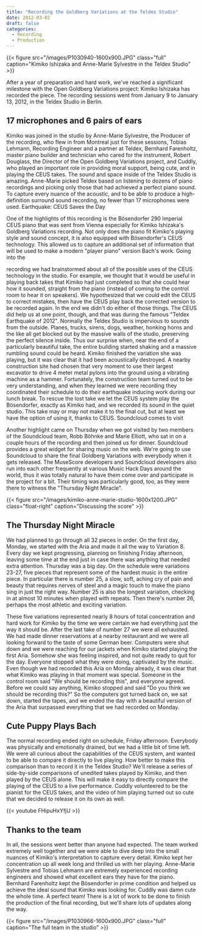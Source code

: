 ```yaml
---
title: "Recording the Goldberg Variations at the Teldex Studio"
date: 2012-03-02
draft: false
categories:
  - Recording
  - Production
---
```

{{< figure src="/images/P1030940-1600x900.JPG" class="full" caption="Kimiko Ishizaka and Anne-Marie Sylvestre in the Teldex Studio" >}}

After a year of preparation and hard work, we've reached a significant milestone with the Open Goldberg Variations project: Kimiko Ishizaka has recorded the piece. The recording sessions went from January 9 to January 13, 2012, in the Teldex Studio in Berlin.

## 17 microphones and 6 pairs of ears

Kimiko was joined in the studio by Anne-Marie Sylvestre, the Producer of the recording, who flew in from Montreal just for these sessions, Tobias Lehmann, Recording Engineer and a partner at Teldex, Bernhard Farenholtz, master piano builder and technician who cared for the instrument, Robert Douglass, the Director of the Open Goldberg Variations project, and Cuddly, who played an important role in providing moral support, being cute, and in playing the CEUS takes. The sound and space inside of the Teldex Studio is amazing. Anne-Marie picked Teldex based on listening to dozens of piano recordings and picking only those that had achieved a perfect piano sound. To capture every nuance of the acoustic, and to be able to produce a high-definition surround sound recording, no fewer than 17 microphones were used.
Earthquake: CEUS Saves the Day

One of the highlights of this recording is the Bösendorfer 290 Imperial CEUS piano that was sent from Vienna especially for Kimiko Ishizaka's Goldberg Variations recording. Not only does the piano fit Kimiko's playing style and sound concept, it is also equipped with Bösendorfer's CEUS technology. This allowed us to capture an additional set of information that will be used to make a modern "player piano" version Bach's work. Going into the 

recording we had brainstormed about all of the possible uses of the CEUS technology in the studio. For example, we thought that it would be useful in playing back takes that Kimiko had just completed so that she could hear how it sounded, straight from the piano (instead of coming to the control room to hear it on speakers). We hypothesized that we could edit the CEUS to correct mistakes, then have the CEUS play back the corrected version to be recorded again. In the end we didn't do either of those things. The CEUS did help us at one point, though, and that was during the famous "Teldex Earthquake of 2012". Normally the Teldex Studio is impervious to sounds from the outside. Planes, trucks, sirens, dogs, weather, honking horns and the like all get blocked out by the massive walls of the studio, preserving the perfect silence inside. Thus our surprise when, near the end of a particularly beautiful take, the entire building started shaking and a massive rumbling sound could be heard. Kimiko finished the variation she was playing, but it was clear that it had been acoustically destroyed. A nearby construction site had chosen that very moment to use their largest excavator to drive 4 meter metal pylons into the ground using a vibrating machine as a hammer. Fortunately, the construction team turned out to be very understanding, and when they learned we were recording they coordinated their schedule to do their earthquake inducing work during our lunch break. To rescue the lost take we let the CEUS system play the Bösendorfer, exactly as Kimiko had, and we recorded its sound in the quiet studio. This take may or may not make it to the final cut, but at least we have the option of using it, thanks to CEUS.
Soundcloud comes to visit

Another highlight came on Thursday when we got visited by two members of the Soundcloud team, Robb Böhnke and Marie Elliott, who sat in on a couple hours of the recording and then joined us for dinner. Soundcloud provides a great widget for sharing music on the web. We're going to use Soundcloud to share the final Goldberg Variations with everybody when it gets released. The MuseScore developers and Soundcloud developers also run into each other frequently at various Music Hack Days around the world, thus it was totally natural to have them come over and participate in the project for a bit. Their timing was particularly good, too, as they were there to witness the "Thursday Night Miracle".

{{< figure src="/images/kimiko-anne-marie-studio-1600x1200.JPG" class="float-right" caption="Discussing the score" >}}

## The Thursday Night Miracle

We had planned to go through all 32 pieces in order. On the first day, Monday, we started with the Aria and made it all the way to Variation 8. Every day we kept progressing, planning on finishing Friday afternoon, leaving some time at the end just in case there was anything that needed extra attention. Thursday was a big day. On the schedule were variations 23-27, five pieces that represent some of the hardest music in the entire piece. In particular there is number 25, a slow, soft, aching cry of pain and beauty that requires nerves of steel and a magic touch to make the piano sing in just the right way. Number 25 is also the longest variation, checking in at almost 10 minutes when played with repeats. Then there's number 26, perhaps the most athletic and exciting variation.

These five variations represented nearly 8 hours of total concentration and hard work for Kimiko by the time we were certain we had everything just the way it should be. After the last take of number 27 we were all exhausted. We had made dinner reservations at a nearby restaurant and we were all looking forward to the taste of some German beer. Computers were shut down and we were reaching for our jackets when Kimiko started playing the first Aria. Somehow she was feeling inspired, and not quite ready to quit for the day. Everyone stopped what they were doing, captivated by the music. Even though we had recorded this Aria on Monday already, it was clear that what Kimiko was playing in that moment was special. Someone in the control room said "We should be recording this", and everyone agreed. Before we could say anything, Kimiko stopped and said "Do you think we should be recording this?" So the computers got turned back on, we sat down, started the tapes, and we ended the day with a beautiful version of the Aria that surpassed everything that we had recorded on Monday.

## Cute Puppy Plays Bach

The normal recording ended right on schedule, Friday afternoon. Everybody was physically and emotionally drained, but we had a little bit of time left. We were all curious about the capabilities of the CEUS system, and wanted to be able to compare it directly to live playing. How better to make this comparison than to record it in the Teldex Studio? We'll release a series of side-by-side comparisons of unedited takes played by Kimiko, and then played by the CEUS alone. This will make it easy to directly compare the playing of the CEUS to a live performance. Cuddly volunteered to be the pianist for the CEUS takes, and the video of him playing turned out so cute that we decided to release it on its own as well.

{{< youtube FHipuHxYfjU >}}

## Thanks to the team

In all, the sessions went better than anyone had expected. The team worked extremely well together and we were able to dive deep into the small nuances of Kimiko's interpretation to capture every detail. Kimiko kept her concentration up all week long and thrilled us with her playing. Anne-Marie Sylvestre and Tobias Lehmann are extremely experienced recording engineers and showed what excellent ears they have for the piano. Bernhard Farenholtz kept the Bösendorfer in prime condition and helped us achieve the ideal sound that Kimiko was looking for. Cuddly was damn cute the whole time. A perfect team! There is a lot of work to be done to finish the production of the final recording, but we'll share lots of updates along the way.

{{< figure src="/images/P1030966-1600x900.JPG" class="full" caption="The full team in the studio" >}}
